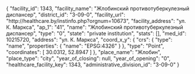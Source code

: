 {
    "facility_id": 1343,
    "facility_name": "Жлобинский противотуберкулезный диспансер",
    "district_id": "3-09-0",
    "facility_url": "http:\/\/healthcare.by\/instinfo.php?orgnum=10673",
    "facility_address": "ул. К. Маркса",
    "ap_1": "41",
    "name": "Жлобинский противотуберкулезный диспансер",
    "type": "0",
    "state": "private institution",
    "stats": [],
    "med_id": 10215720,
    "address": "ул. К. Маркса",
    "coord_x_y": {
        "crs": {
            "type": "name",
            "properties": {
                "name": "EPSG:4326"
            }
        },
        "type": "Point",
        "coordinates": [
            30.0312,
            52.8947
        ]
    },
    "place_name": "Жлобин",
    "place_type": "city",
    "year_of_closing": null,
    "year_of_opening": "0",
    "healthcare_facility_key": 1343,
    "administrative_division_id": "3-09-0"
}